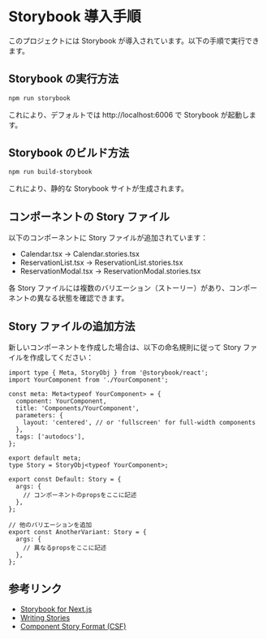 # Storybook 導入手順

このプロジェクトには Storybook が導入されています。以下の手順で実行できます。

## Storybook の実行方法

```bash
npm run storybook
```

これにより、デフォルトでは http://localhost:6006 で Storybook が起動します。

## Storybook のビルド方法

```bash
npm run build-storybook
```

これにより、静的な Storybook サイトが生成されます。

## コンポーネントの Story ファイル

以下のコンポーネントに Story ファイルが追加されています：

- Calendar.tsx → Calendar.stories.tsx
- ReservationList.tsx → ReservationList.stories.tsx
- ReservationModal.tsx → ReservationModal.stories.tsx

各 Story ファイルには複数のバリエーション（ストーリー）があり、コンポーネントの異なる状態を確認できます。

## Story ファイルの追加方法

新しいコンポーネントを作成した場合は、以下の命名規則に従って Story ファイルを作成してください：

```tsx
import type { Meta, StoryObj } from '@storybook/react';
import YourComponent from './YourComponent';

const meta: Meta<typeof YourComponent> = {
  component: YourComponent,
  title: 'Components/YourComponent',
  parameters: {
    layout: 'centered', // or 'fullscreen' for full-width components
  },
  tags: ['autodocs'],
};

export default meta;
type Story = StoryObj<typeof YourComponent>;

export const Default: Story = {
  args: {
    // コンポーネントのpropsをここに記述
  },
};

// 他のバリエーションを追加
export const AnotherVariant: Story = {
  args: {
    // 異なるpropsをここに記述
  },
};
```

## 参考リンク

- [Storybook for Next.js](https://storybook.js.org/docs/get-started/frameworks/nextjs)
- [Writing Stories](https://storybook.js.org/docs/writing-stories)
- [Component Story Format (CSF)](https://storybook.js.org/docs/api/csf)
